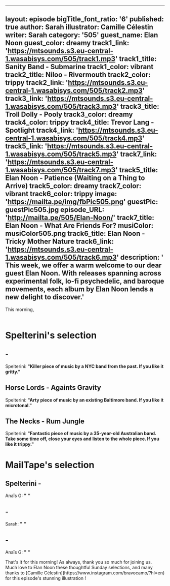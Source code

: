 
---
layout: episode
bigTitle_font_ratio: '6'
published: true
author: Sarah
illustrator: Camille Célestin
writer: Sarah
category: '505'
guest_name: Elan Noon
guest_color: dreamy
track1_link: 'https://mtsounds.s3.eu-central-1.wasabisys.com/505/track1.mp3'
track1_title: Sanity Band - Submarine
track1_color: vibrant
track2_title: Niloo - Rivermouth
track2_color: trippy
track2_link: 'https://mtsounds.s3.eu-central-1.wasabisys.com/505/track2.mp3'
track3_link: 'https://mtsounds.s3.eu-central-1.wasabisys.com/505/track3.mp3'
track3_title: Troll Dolly - Pooly
track3_color: dreamy
track4_color: trippy
track4_title: Trevor Lang - Spotlight
track4_link: 'https://mtsounds.s3.eu-central-1.wasabisys.com/505/track4.mp3'
track5_link: 'https://mtsounds.s3.eu-central-1.wasabisys.com/505/track5.mp3'
track7_link: 'https://mtsounds.s3.eu-central-1.wasabisys.com/505/track7.mp3'
track5_title: Elan Noon - Patience (Waiting on a Thing to Arrive)
track5_color: dreamy
track7_color: vibrant
track6_color: trippy
image: 'https://mailta.pe/img/fbPic505.png'
guestPic: guestPic505.jpg
episode_URL: 'http://mailta.pe/505/Elan-Noon/'
track7_title: Elan Noon - What Are Friends For?
musiColor: musiColor505.png
track6_title: Elan Noon - Tricky Mother Nature
track6_link: 'https://mtsounds.s3.eu-central-1.wasabisys.com/505/track6.mp3'
description: '  This week, we offer a warm welcome to our dear guest Elan Noon. With releases spanning across experimental folk, lo-fi psychedelic, and baroque movements, each album by Elan Noon lends a new delight to discover.'
---
<p id="introduction"> This morning, 
<br><br>
  
</p>

# Spelterini's selection

##  - 
Spelterini: **"**Killer piece of music by a NYC band from the past. If you like it gritty.**"**

## Horse Lords - Againts Gravity
Spelterini: **"**Arty piece of music by an existing Baltimore band. If you like it microtonal.**"**

## The Necks - Rum Jungle 
Spelterini: **"**Fantastic piece of music by a 35-year-old Australian band. Take some time off, close your eyes and listen to the whole piece. If you like it trippy.**"**


# MailTape's selection

## Spelterini - 
Anaïs G: **"** **"**

##  - 
Sarah: **"** **"**

##  - 
Anaïs G: **"** **"**

<p id="outroduction">That's it for this morning! As always, thank you so much for joining us. Much love to Elan Noon these thoughtful Sunday selections, and many thanks to [Camille Célestin](https://www.instagram.com/bravocamo/?hl=en) for this episode's stunning illustration !</p>